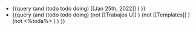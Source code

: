 - {{query (and (todo todo doing) [[Jan 25th, 2022]] ) }}
- {{query (and (todo todo doing)  (not [[Trabajos U]] ) (not [[Templates]] )  (not <%toda%> ) ) }}